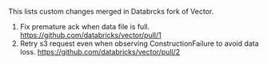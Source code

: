 This lists custom changes merged in Databrcks fork of Vector.
1. Fix premature ack when data file is full. https://github.com/databricks/vector/pull/1
2. Retry s3 request even when observing ConstructionFailure to avoid data loss. https://github.com/databricks/vector/pull/2
